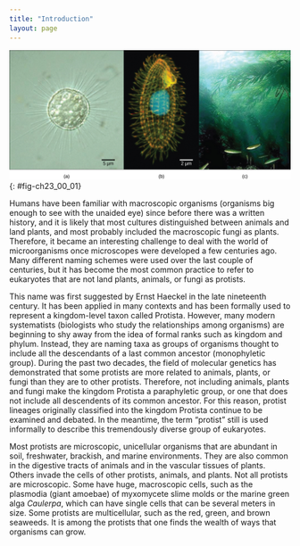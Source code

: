 ```yaml
---
title: "Introduction"
layout: page
---
```



<?cnx.eoc class="summary" title="Sections Summary"?>

<?cnx.eoc class="art-exercise" title="Art Connections"?>

<?cnx.eoc class="multiple-choice" title="Multiple Choice"?>

<?cnx.eoc class="free-response" title="Free Response"?>

 ![Part a is a micrograph of a round, transparent single-celled organism with long thin spines. Part b is a micrograph of an oval, transparent organism with ridges running along its length. The nucleus is visible as a large, round sphere. Cilia extend from the surface of the organism. Part c is an underwater photo of a kelp forest growing from the seabed.](../resources/Figure_B23_00_01abc.jpg "Protists range from the microscopic, single-celled (a) Acanthocystis turfacea and the (b) ciliate Tetrahymena thermophila, both visualized here using light microscopy, to the enormous, multicellular (c) kelps (Chromalveolata) that extend for hundreds of feet in underwater &#x201C;forests.&#x201D; (credit a: modification of work by Yuiuji Tsukii; credit b: modification of work by Richard Robinson, Public Library of Science; credit c: modification of work by Kip Evans, NOAA; scale-bar data from Matt Russell)"){: #fig-ch23_00_01}

Humans have been familiar with macroscopic organisms (organisms big enough to see with the unaided eye) since before there was a written history, and it is likely that most cultures distinguished between animals and land plants, and most probably included the macroscopic fungi as plants. Therefore, it became an interesting challenge to deal with the world of microorganisms once microscopes were developed a few centuries ago. Many different naming schemes were used over the last couple of centuries, but it has become the most common practice to refer to eukaryotes that are not land plants, animals, or fungi as protists.

This name was first suggested by Ernst Haeckel in the late nineteenth century. It has been applied in many contexts and has been formally used to represent a kingdom-level taxon called Protista. However, many modern systematists (biologists who study the relationships among organisms) are beginning to shy away from the idea of formal ranks such as kingdom and phylum. Instead, they are naming taxa as groups of organisms thought to include all the descendants of a last common ancestor (monophyletic group). During the past two decades, the field of molecular genetics has demonstrated that some protists are more related to animals, plants, or fungi than they are to other protists. Therefore, not including animals, plants and fungi make the kingdom Protista a paraphyletic group, or one that does not include all descendents of its common ancestor. For this reason, protist lineages originally classified into the kingdom Protista continue to be examined and debated. In the meantime, the term “protist” still is used informally to describe this tremendously diverse group of eukaryotes.

Most protists are microscopic, unicellular organisms that are abundant in soil, freshwater, brackish, and marine environments. They are also common in the digestive tracts of animals and in the vascular tissues of plants. Others invade the cells of other protists, animals, and plants. Not all protists are microscopic. Some have huge, macroscopic cells, such as the plasmodia (giant amoebae) of myxomycete slime molds or the marine green alga *Caulerpa*, which can have single cells that can be several meters in size. Some protists are multicellular, such as the red, green, and brown seaweeds. It is among the protists that one finds the wealth of ways that organisms can grow.

